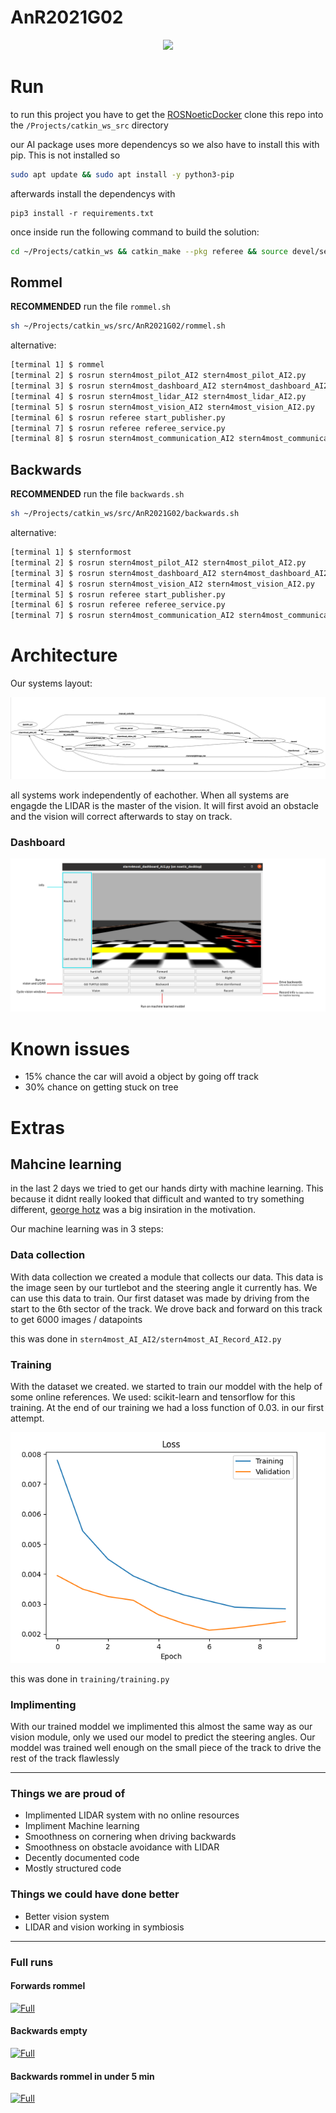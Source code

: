 # AnR2021G02

<p align="center">
  <img width="500px" src="https://spectrum.ieee.org/image/MjI0MDU1NA.jpeg">
</p>

# Run

to run this project you have to get the [ROSNoeticDocker](https://github.com/PXLAIRobotics/ROSNoeticDocker.git)
clone this repo into the `/Projects/catkin_ws_src` directory

our AI package uses more dependencys so we also have to install this with pip. This is not installed so

```bash
sudo apt update && sudo apt install -y python3-pip
```

afterwards install the dependencys with

```
pip3 install -r requirements.txt
```

once inside run the following command to build the solution:

```bash
cd ~/Projects/catkin_ws && catkin_make --pkg referee && source devel/setup.bash
```

## Rommel

**RECOMMENDED** run the file `rommel.sh`

```bash
sh ~/Projects/catkin_ws/src/AnR2021G02/rommel.sh
```

alternative:

```bash
[terminal 1] $ rommel
[terminal 2] $ rosrun stern4most_pilot_AI2 stern4most_pilot_AI2.py
[terminal 3] $ rosrun stern4most_dashboard_AI2 stern4most_dashboard_AI2.py
[terminal 4] $ rosrun stern4most_lidar_AI2 stern4most_lidar_AI2.py
[terminal 5] $ rosrun stern4most_vision_AI2 stern4most_vision_AI2.py
[terminal 6] $ rosrun referee start_publisher.py
[terminal 7] $ rosrun referee referee_service.py
[terminal 8] $ rosrun stern4most_communication_AI2 stern4most_communication_AI2.py
```

## Backwards

**RECOMMENDED** run the file `backwards.sh`

```bash
sh ~/Projects/catkin_ws/src/AnR2021G02/backwards.sh
```

alternative:

```bash
[terminal 1] $ sternformost
[terminal 2] $ rosrun stern4most_pilot_AI2 stern4most_pilot_AI2.py
[terminal 3] $ rosrun stern4most_dashboard_AI2 stern4most_dashboard_AI2.py
[terminal 4] $ rosrun stern4most_vision_AI2 stern4most_vision_AI2.py
[terminal 5] $ rosrun referee start_publisher.py
[terminal 6] $ rosrun referee referee_service.py
[terminal 7] $ rosrun stern4most_communication_AI2 stern4most_communication_AI2.py
```

# Architecture

Our systems layout:

![Layout](img/Architecture.png)

all systems work independently of eachother. When all systems are engagde the LIDAR is the master of the vision.
It will first avoid an obstacle and the vision will correct afterwards to stay on track.

### Dashboard

![Layout](img/Dashboard.png)

# Known issues

- 15% chance the car will avoid a object by going off track
- 30% chance on getting stuck on tree

# Extras

## Mahcine learning

in the last 2 days we tried to get our hands dirty with machine learning. This because it didnt really looked that difficult
and wanted to try something different, [george hotz](https://youtu.be/ZtpWTJ7Jsh8) was a big insiration in the motivation.

Our machine learning was in 3 steps:

### Data collection

With data collection we created a module that collects our data. This data is the image seen by our turtlebot and the steering angle it currently has.
We can use this data to train. Our first dataset was made by driving from the start to the 6th sector of the track. We drove back and forward on this track to get 6000 images / datapoints

this was done in `stern4most_AI_AI2/stern4most_AI_Record_AI2.py`

### Training

With the dataset we created. we started to train our moddel with the help of some online references. We used: scikit-learn and tensorflow for this training.
At the end of our training we had a loss function of 0.03. in our first attempt.

![Layout](img/loss_funtion.png)

this was done in `training/training.py`

### Implimenting

With our trained moddel we implimented this almost the same way as our vision module, only we used our model to predict the steering angles. Our moddel was trained well enough on the small piece of the track
to drive the rest of the track flawlessly

---

### Things we are proud of

- Implimented LIDAR system with no online resources
- Impliment Machine learning
- Smoothness on cornering when driving backwards
- Smoothness on obstacle avoidance with LIDAR
- Decently documented code
- Mostly structured code

### Things we could have done better

- Better vision system
- LIDAR and vision working in symbiosis

---

### Full runs

#### Forwards rommel

<a href="https://youtu.be/CVHOaJUBfbA
" target="_blank"><img src="https://www.iconpacks.net/icons/2/free-youtube-logo-icon-2431-thumb.png"
alt="Full" width="150"/></a>

#### Backwards empty

<a href="https://youtu.be/0KUafmbeS6w
" target="_blank"><img src="https://www.iconpacks.net/icons/2/free-youtube-logo-icon-2431-thumb.png"
alt="Full" width="150"/></a>

#### Backwards rommel in under 5 min

<a href="https://youtu.be/dQw4w9WgXcQ
" target="_blank"><img src="https://www.iconpacks.net/icons/2/free-youtube-logo-icon-2431-thumb.png"
alt="Full" width="150"/></a>
